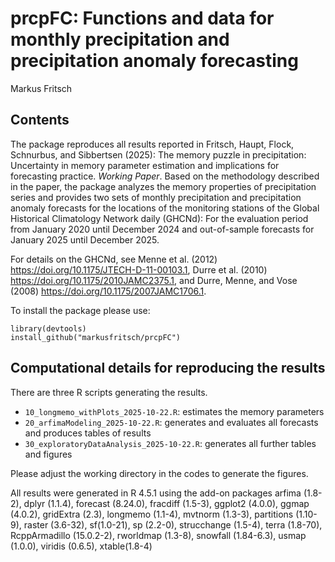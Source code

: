 # prcpFC: Functions and data for monthly precipitation and precipitation anomaly forecasting

Markus Fritsch

## Contents

The package reproduces all results reported in
Fritsch, Haupt, Flock, Schnurbus, and Sibbertsen (2025): The memory puzzle in precipitation: Uncertainty in memory
parameter estimation and implications for forecasting practice. _Working Paper_.
Based on the methodology described in the paper, the package analyzes the memory
properties of precipitation series and provides two sets of monthly precipitation
and precipitation anomaly forecasts for the locations of the monitoring stations
of the Global Historical Climatology Network daily (GHCNd):
For the evaluation period from January 2020 until December 2024 and
out-of-sample forecasts for January 2025 until December 2025.

For details on the GHCNd, see
Menne et al. (2012) https://doi.org/10.1175/JTECH-D-11-00103.1,
Durre et al. (2010) https://doi.org/10.1175/2010JAMC2375.1, and
Durre, Menne, and Vose (2008) https://doi.org/10.1175/2007JAMC1706.1.


To install the package please use:
```{r}
library(devtools)
install_github("markusfritsch/prcpFC")
```



## Computational details for reproducing the results

There are three R scripts generating the results.
- `10_longmemo_withPlots_2025-10-22.R`: estimates the memory parameters
- `20_arfimaModeling_2025-10-22.R`: generates and evaluates all forecasts and produces tables of results
- `30_exploratoryDataAnalysis_2025-10-22.R`: generates all further tables and figures

Please adjust the working directory in the codes to generate the figures.

All results were generated in R 4.5.1 using the add-on packages
arfima (1.8-2),
dplyr (1.1.4),
forecast (8.24.0),
fracdiff (1.5-3),
ggplot2 (4.0.0),
ggmap (4.0.2),
gridExtra (2.3),
longmemo (1.1-4),
mvtnorm (1.3-3),
partitions (1.10-9),
raster (3.6-32),
sf(1.0-21),
sp (2.2-0),
strucchange (1.5-4),
terra (1.8-70),
RcppArmadillo (15.0.2-2),
rworldmap (1.3-8),
snowfall (1.84-6.3),
usmap (1.0.0),
viridis (0.6.5),
xtable(1.8-4)






